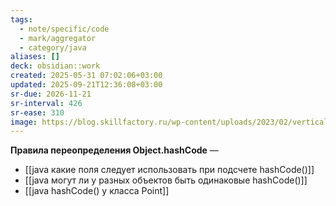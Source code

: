 ```yaml
---
tags:
  - note/specific/code
  - mark/aggregator
  - category/java
aliases: []
deck: obsidian::work
created: 2025-05-31 07:02:06+03:00
updated: 2025-09-21T12:36:08+03:00
sr-due: 2026-11-21
sr-interval: 426
sr-ease: 310
image: https://blog.skillfactory.ru/wp-content/uploads/2023/02/vertical-logo-monochromatic-2822952.png
---
```


**Правила переопределения Object.hashCode**
—
- [[java какие поля следует использовать при подсчете hashCode()]]
- [[java могут ли у разных объектов быть одинаковые hashCode()]]
- [[java hashCode() у класса Point]]
